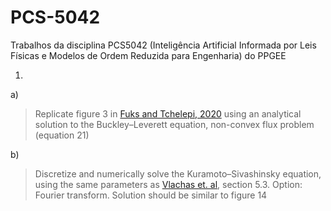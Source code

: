 # PCS-5042

Trabalhos da disciplina PCS5042 (Inteligência Artificial Informada por Leis Físicas e Modelos de Ordem Reduzida para Engenharia) do PPGEE

1.

a)

> Replicate figure 3 in [Fuks and Tchelepi, 2020](10.1615/JMachLearnModelComput.2020033905) using an analytical solution to the Buckley–Leverett equation, non-convex flux problem (equation 21)

b)

> Discretize and numerically solve the Kuramoto–Sivashinsky equation, using the same parameters as [Vlachas et. al](https://doi.org/10.1016/j.neunet.2020.02.016), section 5.3. Option: Fourier transform. Solution should be similar to figure 14
